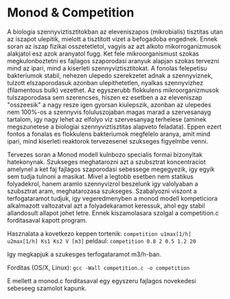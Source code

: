 # Monod & Competition

A biologia szennyviztisztitokban az eleveniszapos (mikrobialis) tisztitas utan az iszapot ulepitik, 
mielott a tisztitott vizet a befogadoba engednek. Ennek soran az iszap fizikai osszetetletol, vagyis az azt alkoto
mikorroganizmusok alakjatol esz azok aranyatol fugg. Ket fele mikroorganismust szokas megkulonboztetni es fajlagos szaporodasi
aranyuk alapjan szokas tervezni mind az ipari, mind a kiserleti szennyviztisztitokat. A fonolas felepetisu bakteriumok stabil,
nehezen ulepedo szerekzetet adnak a szennyviznek, tulzott elszaporodasuk azonban ulepithetetlen, nyalkas szennyvizhez 
(filamentous bulk) vezethet. Az egyszerubb flokkulens mikroorganizmusok tulszaporodasa sem szerencses, hiszen ez esetben a 
az eleveniszap "osszeesik" a nagy resze igen gyorsan kiulepszik, azonban az ulepedes nem 100%-os a szennyvis foluluszojaban
magas marad a szervesanayg tartalom, igy nagy lehet az elfolyo viz szervesanyag terhelese (aminek megszunetese a biologiai
szennyviztisztitas alapveto feladata). Eppen ezert fontos a fonalas es flokkulens bakteriumok megfelelo aranya, amit mind
ipari, mind kiserleti reaktorok tervezesenel szukseges figyelmbe venni.

Tervezes soran a Monod modell kulnbozo specialis formai bizonyltak hatekonynak. Szukseges meghatarozni azt a szubsztrat 
koncentraciot amelynel a ket faj fajlagos szaporodasi sebessege megegyezik, igy egyik sem tudja tulnoni a masikat. Mivel a 
legtobb esetben nem statikus folyadekrol, hanem aramlo szennyvizrol beszelunk igy valolyaban a szubsztrat aram, meghatarozasa
szukseges. Szabalyozni viszont a terfogataramot tudjuk, igy vegeredmenyben a monod modell kompeticiora alkalmazott valtozatval
azt a folyadekaramot keressuk, ahol egy stabil allandosult allapot johet letre. Ennek kiszamolasara szolgal a competition.c 
forditasaval kapott program.

Hasznalata a kovetkezo keppen tortenik:
`competition u1max[1/h] u2max[1/h] Ks1 Ks2 V [m3]`
peldaul: `competition 0.8 2 0.5 1.2 20`

Igy megkapjuk a szukesges terfogataramot m3/h-ban.

Forditas (OS/X, Linux):
`gcc -Wall competition.c -o competition`

E mellett a monod.c forditasaval egy egyszeru fajlagos novekedesi sebeseeg szamolot kapunk.
